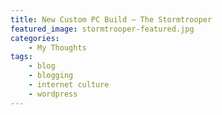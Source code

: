 ```yaml
---
title: New Custom PC Build – The Stormtrooper
featured_image: stormtrooper-featured.jpg
categories:
    - My Thoughts
tags:
    - blog
    - blogging
    - internet culture
    - wordpress
---
```

